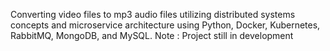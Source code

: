 Converting video files to mp3 audio files utilizing distributed systems concepts and microservice architecture using Python, Docker, Kubernetes, RabbitMQ, MongoDB, and MySQL. 
Note : Project still in development

